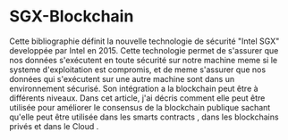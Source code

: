 # SGX-Blockchain
Cette bibliographie définit la nouvelle technologie de sécurité "Intel SGX" developpée par Intel en 2015. Cette technologie permet de s'assurer que nos données s'exécutent en toute sécurité sur notre machine meme si le systeme d'exploitation est compromis, et de meme s'assurer que nos données qui s'exécutent sur une autre machine sont dans un environnement sécurisé. Son intégration a la blockchain peut être à différents niveaux. Dans cet article, j'ai décris comment elle peut être utilisée pour améliorer le consensus de la blockchain publique sachant qu'elle peut être utilisée dans les smarts contracts , dans les blockchains privés et dans le Cloud .
